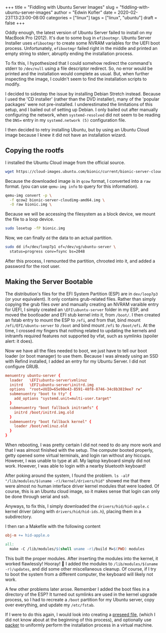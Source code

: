 +++
title = "Fiddling with Ubuntu Server Images"
slug = "fiddling-with-ubuntu-server-images"
author = "Edwin Kofler"
date = 2020-02-23T13:23:00-08:00
categories = ["linux"]
tags = ["linux", "ubuntu"]
draft = false
+++

Oddly enough, the latest version of Ubuntu Server failed to install on my MacBook Pro (2012). It's due to some bug in `efibootmgr`. Ubuntu Server Installer uses `efibootmgr` to create some NVRAM variables for the UEFI boot process. Unfortunately, `efibootmgr` failed right in the middle and printed an empty string to stderr, abruptly ending the installation process.

To fix this, I hypothesized that I could somehow redirect the command's stderr to `/dev/null` using a file descriptor redirect. So, no error would be printed and the installation would complete as usual. But, when further inspecting the image, I couldn't seem to find the installation scripts to modify.

I decided to sidestep the issue by installing Debian Stretch instead. Because I used the 'CD installer' (rather than the DVD installer), many of the 'popular packages' were not pre-installed. I underestimated the limitations of this setup, and I bailed out of setting up Debian. I only bailed out after manually configuring the network, when `systemd-resolved` did not seem to be reading the `DNS=` entry in my `systemd.network (5)` configuration file.

I then decided to retry installing Ubuntu, but by using an Ubuntu Cloud image because I knew it did not have an installation wizard.

## Copying the rootfs

I installed the Ubuntu Cloud image from the official source.

```sh
wget https://cloud-images.ubuntu.com/bionic/current/bionic-server-cloudimg-amd64.img
```

Because the downloaded image is in `qcow` format, I converted into a `raw` format. (you can use `qemu-img info` to query for this information).

```sh
qemu-img convert -p \
  -f qcow2 bionic-server-cloudimg-amd64.img \
  -O raw bionic.img \
```

Because we will be accessing the filesystem as a block device, we mount the file to a loop device.

```sh
sudo losetup -fP bionic.img
```

Now, we can finally `dd` the data to an actual partition.

```sh
sudo dd if=/dev/loop7p1 of=/dev/vg/ubuntu-server \
  status=progress conv=fsync bs=2048
```

After this process, I remounted the partition, chrooted into it, and added a password for the root user.

## Making the Server Bootable

The distribution's files for the EFI System Partition (ESP) are in `dev/loop7p3` (or your equivalent). It only contains grub-related files. Rather than simply copying the grub files over and manually creating an NVRAM varaible entry for UEFI, I simply created an `\EFI\ubuntu-server` folder in my ESP, and moved the bootloader and EFI stub kernel into it, from `/boot/`. I then created an fstab entry to mount the ESP to `/efi`, and from that, bind mount `/efi/EFI/ubuntu-server` to `/boot` and bind mount `/efi` to `/boot/efi`. At the time, I crossed my fingers that nothing related to updating the kernels and initramfs required features not supported by vfat, such as symlinks (spoiler alert: it does).

Now we have all the files needed to boot, we just have to tell our boot loader (or boot manager) to use them. Because I was already using an SSD with Refind installed, I added an entry for my Ubuntu Server. I did not configure GRUB.

```conf
menuentry ubuntu-server {
  loader   \EFI\ubuntu-server\vmlinuz
  initrd   \EFI\ubuntu-server\initrd.img
  options  "root=UUID=65e98e43-8591-48f8-8746-34c8b3819ee7 rw"
  submenuentry "boot to tty" {
    add_options "systemd.unit=multi-user.target"
  }
  submenuentry "boot fallback initramfs" {
    initrd /boot/initrd.img.old
  }
  submenuentry "boot fallback kernel" {
    loader /boot/vmlinuz.old
  }
}
```

When rebooting, I was pretty certain I did not need to do any more work and that I was almost finished with the setup. The computer booted properly, getty opened some virtual terminals, and login ran without any hiccups. However, I was unable to type at all. My laptop keyboard simply did not work. However, I was able to login with a nearby bluetooth keyboard!

After poking around the system, I found the problem. `ls -alF "/lib/modules/$(uname -r)/kernel/drivers/hid"` showed me that there were almost no human interface driver kernel modules that were loaded. Of course, this is an Ubuntu cloud image, so it makes sense that login can only be done through serial and ssh.

Anyways, to fix this, I simply downloaded the `drivers/hid/hid-apple.c` kernel driver (along with `drivers/hid/hid-ids.h`), placing them in a subdirectory.

I then ran a Makefile with the following content

```makefile
obj-m += hid-apple.o

all:
  make -C /lib/modules/$(shell uname -r)/build M=$(PWD) modules
```

This built the proper modules. After inserting the modules into the kernel, it worked flawlessly! Hooray! :tada: I added the modules to `/lib/modules/$(uname -r)/updates`, and did some other miscellaneous cleanup. Of course, if I try to boot the system from a different computer, the keyboard will likely not work.

A few other problems later arose. Remember I added the boot files in a directory of the ESP? It turned out symlinks are used in the kernel upgrade process, so I had to recreate a `/boot` partition for my Ubuntu server, copy over everything, and update my `/etc/fstab`.

If I were to do this again, I would look into creating a [preseed file](https://help.ubuntu.com/lts/installation-guide/s390x/apbs01.html), (which I did not know about at the beginning of this process), and optionally use [packer](https://packer.io) to uniformly perform the installation process in a virtual machine.
